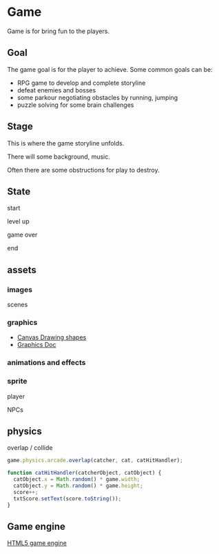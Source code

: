 # Game

Game is for bring fun to the players.

## Goal

The game goal is for the player to achieve. Some common goals can be:

- RPG game to develop and complete storyline
- defeat enemies and bosses
- some parkour negotiating obstacles by running, jumping
- puzzle solving for some brain challenges

## Stage

This is where the game storyline unfolds.

There will some background, music.

Often there are some obstructions for play to destroy.

## State

start

level up

game over

end

## assets

### images

scenes

### graphics

- [Canvas Drawing shapes](https://developer.mozilla.org/en-US/docs/Web/API/Canvas_API/Tutorial/Drawing_shapes)
- [Graphics Doc](https://photonstorm.github.io/phaser3-docs/Phaser.GameObjects.Graphics.html)

### animations and effects

### sprite

player

NPCs

## physics

overlap / collide

```js
game.physics.arcade.overlap(catcher, cat, catHitHandler);

function catHitHandler(catcherObject, catObject) {
  catObject.x = Math.random() * game.width;
  catObject.y = Math.random() * game.height;
  score++;
  txtScore.setText(score.toString());
}
```

## Game engine

[HTML5 game engine](http://html5gameengine.com)
